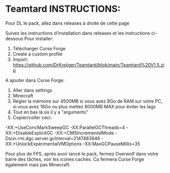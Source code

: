 # Teamtard INSTRUCTIONS:

Pour DL le pack, allez dans releases à droite de cette page

Suivez les instructions d'installation dans releases et les instructions ci-dessous
Pour installer:
1) Télécharger Curse Forge
2) Create a custom profile
3) Import:
https://github.com/DrKreijger/Teamtard/blob/main/Teamtard%20V1.5.zip

A ajouter dans Curse Forge:
1) Aller dans settings
2) Minecraft
3) Régler la mémoire sur 4500MB si vous avez 8Go de RAM sur votre PC, si vous avez 16Go ou plus mettez 8000MB MAX pour éviter les lags
3) Tout en bas là où il y a "arguments"
4) Copier/coller ceci:

-XX:+UseConcMarkSweepGC -XX:ParallelGCThreads=4 -XX:+DisableExplicitGC -XX:+CMSIncrementalMode -Dsun.rmi.dgc.server.gcInterval=2147483646 -XX:+UnlockExperimentalVMOptions -XX:MaxGCPauseMillis=35

Pour plus de FPS, après avoir lancé le pack, fermez Overwolf dans votre barre des tâches, voir les icones cachés.
Ca fermera Curse Forge également mais pas Minecraft.
